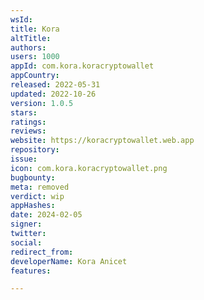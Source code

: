 ```yaml
---
wsId: 
title: Kora
altTitle: 
authors: 
users: 1000
appId: com.kora.koracryptowallet
appCountry: 
released: 2022-05-31
updated: 2022-10-26
version: 1.0.5
stars: 
ratings: 
reviews: 
website: https://koracryptowallet.web.app
repository: 
issue: 
icon: com.kora.koracryptowallet.png
bugbounty: 
meta: removed
verdict: wip
appHashes: 
date: 2024-02-05
signer: 
twitter: 
social: 
redirect_from: 
developerName: Kora Anicet
features: 

---
```


